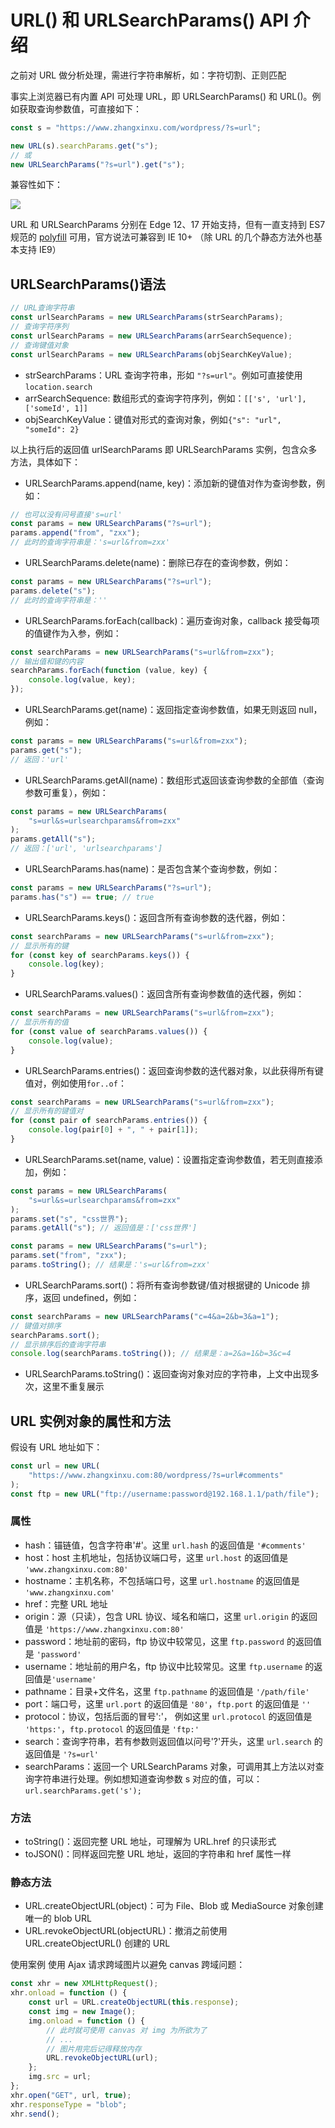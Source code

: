 # URL() 和 URLSearchParams() API 介绍

之前对 URL 做分析处理，需进行字符串解析，如：字符切割、正则匹配

事实上浏览器已有内置 API 可处理 URL，即 URLSearchParams() 和 URL()。例如获取查询参数值，可直接如下：

```js
const s = "https://www.zhangxinxu.com/wordpress/?s=url";

new URL(s).searchParams.get("s");
// 或
new URLSearchParams("?s=url").get("s");
```

兼容性如下：

![](./assets/2019-08-25_233254.png)

URL 和 URLSearchParams 分别在 Edge 12、17 开始支持，但有一直支持到 ES7 规范的 [polyfill](https://github.com/lifaon74/url-polyfill) 可用，官方说法可兼容到 IE 10+ （除 URL 的几个静态方法外也基本支持 IE9）

## URLSearchParams()语法

```js
// URL查询字符串
const urlSearchParams = new URLSearchParams(strSearchParams);
// 查询字符序列
const urlSearchParams = new URLSearchParams(arrSearchSequence);
// 查询键值对象
const urlSearchParams = new URLSearchParams(objSearchKeyValue);
```

- strSearchParams：URL 查询字符串，形如 `"?s=url"`。例如可直接使用 `location.search`
- arrSearchSequence: 数组形式的查询字符序列，例如：`[['s', 'url'], ['someId', 1]]`
- objSearchKeyValue：键值对形式的查询对象，例如`{"s": "url", "someId": 2}`

以上执行后的返回值 urlSearchParams 即 URLSearchParams 实例，包含众多方法，具体如下：

- URLSearchParams.append(name, key)：添加新的键值对作为查询参数，例如：

```js
// 也可以没有问号直接's=url'
const params = new URLSearchParams("?s=url");
params.append("from", "zxx");
// 此时的查询字符串是：'s=url&from=zxx'
```

- URLSearchParams.delete(name)：删除已存在的查询参数，例如：

```js
const params = new URLSearchParams("?s=url");
params.delete("s");
// 此时的查询字符串是：''
```

- URLSearchParams.forEach(callback)：遍历查询对象，callback 接受每项的值键作为入参，例如：

```js
const searchParams = new URLSearchParams("s=url&from=zxx");
// 输出值和键的内容
searchParams.forEach(function (value, key) {
	console.log(value, key);
});
```

- URLSearchParams.get(name)：返回指定查询参数值，如果无则返回 null，例如：

```js
const params = new URLSearchParams("s=url&from=zxx");
params.get("s");
// 返回：'url'
```

- URLSearchParams.getAll(name)：数组形式返回该查询参数的全部值（查询参数可重复），例如：

```js
const params = new URLSearchParams(
	"s=url&s=urlsearchparams&from=zxx"
);
params.getAll("s");
// 返回：['url', 'urlsearchparams']
```

- URLSearchParams.has(name)：是否包含某个查询参数，例如：

```js
const params = new URLSearchParams("?s=url");
params.has("s") == true; // true
```

- URLSearchParams.keys()：返回含所有查询参数的迭代器，例如：

```js
const searchParams = new URLSearchParams("s=url&from=zxx");
// 显示所有的键
for (const key of searchParams.keys()) {
	console.log(key);
}
```

- URLSearchParams.values()：返回含所有查询参数值的迭代器，例如：

```js
const searchParams = new URLSearchParams("s=url&from=zxx");
// 显示所有的值
for (const value of searchParams.values()) {
	console.log(value);
}
```

- URLSearchParams.entries()：返回查询参数的迭代器对象，以此获得所有键值对，例如使用`for..of`：

```js
const searchParams = new URLSearchParams("s=url&from=zxx");
// 显示所有的键值对
for (const pair of searchParams.entries()) {
	console.log(pair[0] + ", " + pair[1]);
}
```

- URLSearchParams.set(name, value)：设置指定查询参数值，若无则直接添加，例如：

```js
const params = new URLSearchParams(
	"s=url&s=urlsearchparams&from=zxx"
);
params.set("s", "css世界");
params.getAll("s"); // 返回值是：['css世界']
```

```js
const params = new URLSearchParams("s=url");
params.set("from", "zxx");
params.toString(); // 结果是：'s=url&from=zxx'
```

- URLSearchParams.sort()：将所有查询参数键/值对根据键的 Unicode 排序，返回 undefined，例如：

```js
const searchParams = new URLSearchParams("c=4&a=2&b=3&a=1");
// 键值对排序
searchParams.sort();
// 显示排序后的查询字符串
console.log(searchParams.toString()); // 结果是：a=2&a=1&b=3&c=4
```

- URLSearchParams.toString()：返回查询对象对应的字符串，上文中出现多次，这里不重复展示

## URL 实例对象的属性和方法

假设有 URL 地址如下：

```js
const url = new URL(
	"https://www.zhangxinxu.com:80/wordpress/?s=url#comments"
);
const ftp = new URL("ftp://username:password@192.168.1.1/path/file");
```

### 属性

- hash：锚链值，包含字符串'#'。这里 `url.hash` 的返回值是 `'#comments'`
- host：host 主机地址，包括协议端口号，这里 `url.host` 的返回值是 `'www.zhangxinxu.com:80'`
- hostname：主机名称，不包括端口号，这里 `url.hostname` 的返回值是 `'www.zhangxinxu.com'`
- href：完整 URL 地址
- origin：源（只读），包含 URL 协议、域名和端口，这里 `url.origin` 的返回值是 `'https://www.zhangxinxu.com:80'`
- password：地址前的密码，ftp 协议中较常见，这里 `ftp.password` 的返回值是 `'password'`
- username：地址前的用户名，ftp 协议中比较常见。这里 `ftp.username` 的返回值是`'username'`
- pathname：目录+文件名，这里 `ftp.pathname` 的返回值是 `'/path/file'`
- port：端口号，这里 `url.port` 的返回值是 `'80'`，`ftp.port` 的返回值是 `''`
- protocol：协议，包括后面的冒号':'， 例如这里 `url.protocol` 的返回值是 `'https:'`，`ftp.protocol` 的返回值是 `'ftp:'`
- search：查询字符串，若有参数则返回值以问号'?'开头，这里 `url.search` 的返回值是 `'?s=url'`
- searchParams：返回一个 URLSearchParams 对象，可调用其上方法以对查询字符串进行处理。例如想知道查询参数 s 对应的值，可以：`url.searchParams.get('s');`

### 方法

- toString()：返回完整 URL 地址，可理解为 URL.href 的只读形式
- toJSON()：同样返回完整 URL 地址，返回的字符串和 href 属性一样

### 静态方法

- URL.createObjectURL(object)：可为 File、Blob 或 MediaSource 对象创建唯一的 blob URL
- URL.revokeObjectURL(objectURL)：撤消之前使用 URL.createObjectURL() 创建的 URL

使用案例
使用 Ajax 请求跨域图片以避免 canvas 跨域问题：

```js
const xhr = new XMLHttpRequest();
xhr.onload = function () {
	const url = URL.createObjectURL(this.response);
	const img = new Image();
	img.onload = function () {
		// 此时就可使用 canvas 对 img 为所欲为了
		// ...
		// 图片用完后记得释放内存
		URL.revokeObjectURL(url);
	};
	img.src = url;
};
xhr.open("GET", url, true);
xhr.responseType = "blob";
xhr.send();
```
